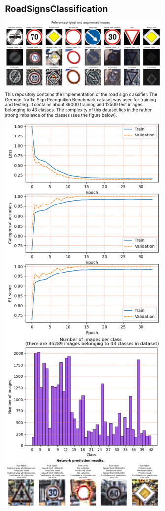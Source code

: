 # RoadSignsClassification
![img2.png](images/img2.PNG)

This repository contains the implementation of the road sign classifier. The German Traffic Sign Recognition Benchmark dataset was used for training and testing. It contains about 39000 training and 12500 test images belonging to 43 classes. The complexity of this dataset lies in the rather strong imbalance of the classes (see the figure below). 

![img1.png](images/img1.PNG)
![img3.png](images/img3.PNG)
![img4.png](images/img4.PNG)
